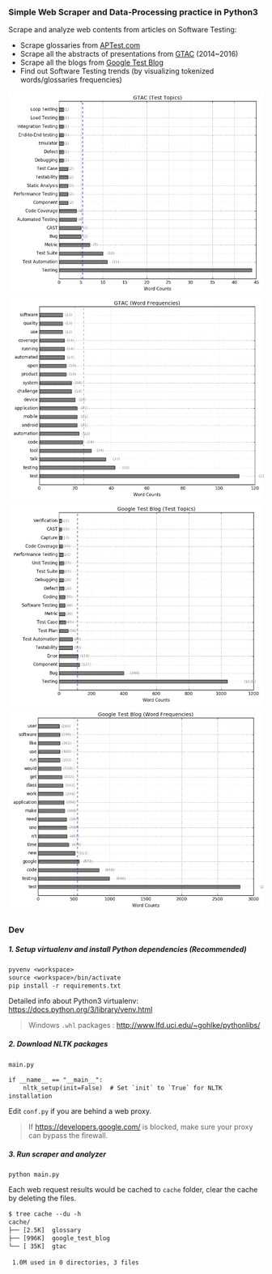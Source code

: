 ### Simple Web Scraper and Data-Processing practice in Python3

Scrape and analyze web contents from articles on Software Testing:

- Scrape glossaries from [APTest.com](http://www.aptest.com/glossary.html)
- Scrape all the abstracts of presentations from [GTAC](https://developers.google.com/google-test-automation-conference/) (2014~2016)
- Scrape all the blogs from [Google Test Blog](http://googletesting.blogspot.com/) 
- Find out Software Testing trends (by visualizing tokenized words/glossaries frequencies)

![](/demo/gtac_glossaries.png)
![](/demo/gtac_word_frequencies.png)
![](/demo/google_test_blog_glossaries.png)
![](/demo/google_test_blog_word_frequencies.png)

### Dev

##### 1. Setup virtualenv and install Python dependencies (Recommended)

```
pyvenv <workspace>
source <workspace>/bin/activate
pip install -r requirements.txt
```

Detailed info about Python3 virtualenv: <https://docs.python.org/3/library/venv.html>

> Windows `.whl` packages : <http://www.lfd.uci.edu/~gohlke/pythonlibs/>

##### 2. Download NLTK packages

`main.py`

```
if __name__ == "__main__":
    nltk_setup(init=False)  # Set `init` to `True` for NLTK installation
```

Edit `conf.py` if you are behind a web proxy.

> If <https://developers.google.com/> is blocked, make sure your proxy can bypass the firewall.

##### 3. Run scraper and analyzer

```
python main.py
```

Each web request results would be cached to `cache` folder, clear the cache by deleting the files.

```
$ tree cache --du -h
cache/
├── [2.5K]  glossary
├── [996K]  google_test_blog
└── [ 35K]  gtac

 1.0M used in 0 directories, 3 files
```

